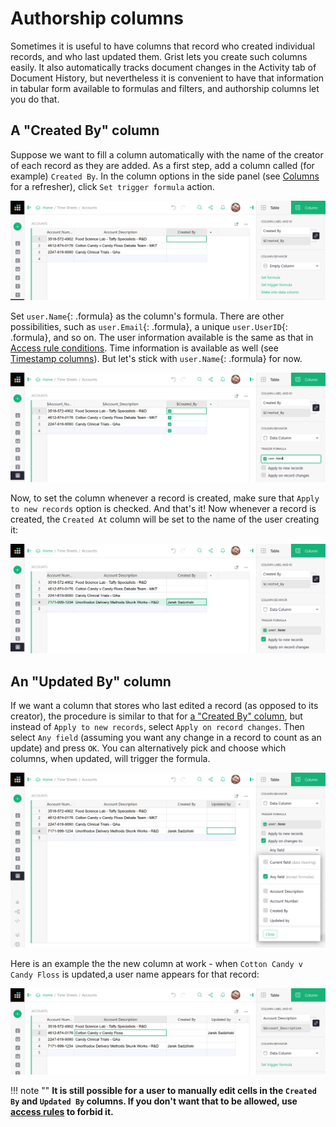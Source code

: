 Authorship columns
===================

Sometimes it is useful to have columns that record who created individual records, and
who last updated them.  Grist lets you create such columns easily.  It also automatically
tracks document changes in the Activity tab of Document History, but nevertheless it is
convenient to have that information in tabular form available to formulas and filters,
and authorship columns let you do that.

## A "Created By" column

Suppose we want to fill a column automatically with the name of the creator
of each record as they are added.  As a first step, add a column called
(for example) `Created By`.  In the column options in the side panel
(see [Columns](col-types.md) for a refresher), click
`Set trigger formula` action.

![starting a Created-By column](images/formulas/formulas-created-by-convert.png)

Set `user.Name`{: .formula} as the column's formula.  There are other possibilities,
such as  `user.Email`{: .formula}, a unique `user.UserID`{: .formula}, and so on.  The
user information available is the same as that in [Access rule conditions](access-rules.md#access-rule-conditions).
Time information is available as well (see [Timestamp columns](timestamps.md)).
But let's stick with `user.Name`{: .formula} for now.

![a Created-By column](images/formulas/formulas-created-by-final.png)

Now, to set the column whenever a record is created, make sure that `Apply to new records`
option is checked. And that's it!  Now whenever a record is created, the `Created At`
column will be set to the name of the user creating it:

![a Created-By example](images/formulas/formulas-created-by-autofill.png)


## An "Updated By" column

If we want a column that stores who last edited a record (as opposed to its creator),
the procedure is similar to that for [a "Created By" column](authorship.md#a-created-by-column),
but instead of `Apply to new records`,
select `Apply on record changes`.  Then select `Any field` (assuming you want any
change in a record to count as an update) and press `OK`.  You can alternatively
pick and choose which columns, when updated, will trigger the formula.

![an Updated-By column](images/formulas/formulas-updated-by-setup.png)

Here is an example the the new column at work - when `Cotton Candy v Candy Floss`
is updated,a user name appears for that record:

![an Updated-By column](images/formulas/formulas-updated-by-autofill.png)

!!! note ""
    **It is still possible for a user to manually edit cells in the `Created By`
    and `Updated By` columns. If you don't want that to be allowed,
    use [access rules](access-rules.md) to forbid it.**

